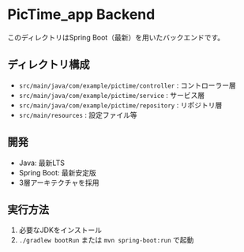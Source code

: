 # PicTime_app Backend

このディレクトリはSpring Boot（最新）を用いたバックエンドです。

## ディレクトリ構成
- `src/main/java/com/example/pictime/controller` : コントローラー層
- `src/main/java/com/example/pictime/service` : サービス層
- `src/main/java/com/example/pictime/repository` : リポジトリ層
- `src/main/resources` : 設定ファイル等

## 開発
- Java: 最新LTS
- Spring Boot: 最新安定版
- 3層アーキテクチャを採用

## 実行方法
1. 必要なJDKをインストール
2. `./gradlew bootRun` または `mvn spring-boot:run` で起動
